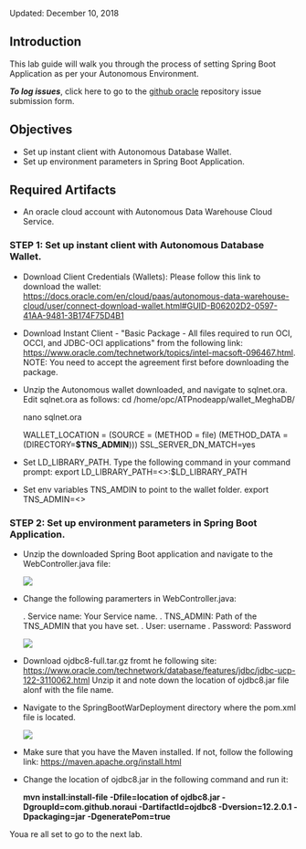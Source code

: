 Updated: December 10, 2018

## Introduction

This lab guide will walk you through the process of setting Spring Boot Application as per your Autonomous Environment. 

**_To log issues_**, click here to go to the [github oracle](https://github.com/oracle/learning-library/issues/new) repository issue submission form.

## Objectives

- Set up instant client with Autonomous Database Wallet.
- Set up environment parameters in Spring Boot Application. 

## Required Artifacts

- An oracle cloud account with Autonomous Data Warehouse Cloud Service.

### **STEP 1**: Set up instant client with Autonomous Database Wallet.  

- Download Client Credentials (Wallets): Please follow this link to download the wallet: https://docs.oracle.com/en/cloud/paas/autonomous-data-warehouse-cloud/user/connect-download-wallet.html#GUID-B06202D2-0597-41AA-9481-3B174F75D4B1

- Download Instant Client - "Basic Package - All files required to run OCI, OCCI, and JDBC-OCI applications" from the following link: https://www.oracle.com/technetwork/topics/intel-macsoft-096467.html. 
NOTE: You need to accept the agreement first before downloading the package. 

- Unzip the Autonomous wallet downloaded, and navigate to sqlnet.ora. 
  Edit sqlnet.ora as follows:
    cd /home/opc/ATPnodeapp/wallet_MeghaDB/

    nano sqlnet.ora

    WALLET_LOCATION = (SOURCE = (METHOD = file) (METHOD_DATA = (DIRECTORY=**$TNS_ADMIN**)))
    SSL_SERVER_DN_MATCH=yes
    
- Set LD_LIBRARY_PATH. Type the following command in your command prompt:
    export LD_LIBRARY_PATH=<<Path of your instant client folder>>:$LD_LIBRARY_PATH
    
- Set env variables TNS_AMDIN to point to the wallet folder.
    export TNS_ADMIN=<<Path of your unzipped wallet file>>



### **STEP 2**: Set up environment parameters in Spring Boot Application. 

- Unzip the downloaded Spring Boot application and navigate to the WebController.java file:

    ![](images/SpringbootWebApp/webcontroller.png)

- Change the following paramerters in WebController.java:

    . Service name: Your Service name.
    . TNS_ADMIN: Path of the TNS_ADMIN that you have set. 
    . User: username
    . Password: Password
    
    ![](images/SpringbootWebApp/parameters.png)

- Download ojdbc8-full.tar.gz fromt he following site: https://www.oracle.com/technetwork/database/features/jdbc/jdbc-ucp-122-3110062.html
  Unzip it and note down the location of ojdbc8.jar file alonf with the file name.
  
- Navigate to the SpringBootWarDeployment directory where the pom.xml file is located.

    ![](images/SpringbootWebApp/apploc.png)

- Make sure that you have the Maven installed. If not, follow the following link:
  https://maven.apache.org/install.html
  
- Change the location of ojdbc8.jar in the following command and run it:

  **mvn install:install-file -Dfile=location of ojdbc8.jar -DgroupId=com.github.noraui -DartifactId=ojdbc8 -Dversion=12.2.0.1 -Dpackaging=jar -DgeneratePom=true**
  

Youa re all set to go to the next lab.
